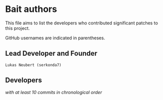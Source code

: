 # Bait authors
This file aims to list the developers who contributed significant patches to this project.

GitHub usernames are indicated in parentheses.

## Lead Developer and Founder
```
Lukas Neubert (serkonda7)
```

## Developers
_with at least 10 commits in chronological order_
```
```
